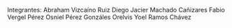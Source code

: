 Integrantes:
Abraham Vizcaíno Ruiz
Diego Jacier Machado Cañizares 
Fabio Vergel Pérez 
Osniel Pérez Gonzáles 
Orelvis Yoel Ramos Chávez 
